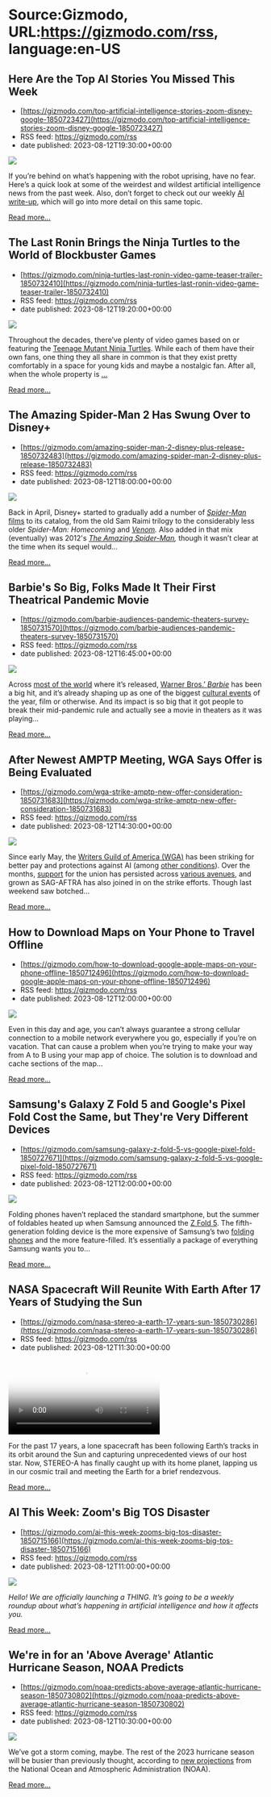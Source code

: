 # Source:Gizmodo, URL:https://gizmodo.com/rss, language:en-US

## Here Are the Top AI Stories You Missed This Week
 - [https://gizmodo.com/top-artificial-intelligence-stories-zoom-disney-google-1850723427](https://gizmodo.com/top-artificial-intelligence-stories-zoom-disney-google-1850723427)
 - RSS feed: https://gizmodo.com/rss
 - date published: 2023-08-12T19:30:00+00:00

<img class="type:primaryImage" src="https://i.kinja-img.com/gawker-media/image/upload/s--tdu0cswD--/c_fit,fl_progressive,q_80,w_636/8b7f99f628250f016a57e70ae0319924.jpg" /><p>If you’re behind on what’s happening with the robot uprising, have no fear. Here’s a quick look at some of the weirdest and wildest artificial intelligence news from the past week. Also, don’t forget to check out our  weekly <a href="https://gizmodo.com/ai-this-week-zooms-big-tos-disaster-1850715166">AI write-up</a>, which will go into more detail on this same topic. </p><p><a href="https://gizmodo.com/top-artificial-intelligence-stories-zoom-disney-google-1850723427">Read more...</a></p>

## The Last Ronin Brings the Ninja Turtles to the World of Blockbuster Games
 - [https://gizmodo.com/ninja-turtles-last-ronin-video-game-teaser-trailer-1850732410](https://gizmodo.com/ninja-turtles-last-ronin-video-game-teaser-trailer-1850732410)
 - RSS feed: https://gizmodo.com/rss
 - date published: 2023-08-12T19:20:00+00:00

<img class="type:primaryImage" src="https://i.kinja-img.com/gawker-media/image/upload/s--Z2DwqXW7--/c_fit,fl_progressive,q_80,w_636/fd3b35e1a7ae6d481096476d2a050d29.jpg" /><p>Throughout the decades, there’ve plenty of video games based on or featuring the <a href="https://gizmodo.com/open-channel-ninja-turtles-favorite-version-1850711700">Teenage Mutant Ninja Turtles</a>. While each of them have their own fans, one thing they all share in common is that they exist pretty comfortably in a space for young kids and maybe a nostalgic fan. After all, when the whole property is <a href="https://gizmodo.com/rise-of-the-teenage-mutant-ninja-turtles-movie-stream-1849382645">…</a></p><p><a href="https://gizmodo.com/ninja-turtles-last-ronin-video-game-teaser-trailer-1850732410">Read more...</a></p>

## The Amazing Spider-Man 2 Has Swung Over to Disney+
 - [https://gizmodo.com/amazing-spider-man-2-disney-plus-release-1850732483](https://gizmodo.com/amazing-spider-man-2-disney-plus-release-1850732483)
 - RSS feed: https://gizmodo.com/rss
 - date published: 2023-08-12T18:00:00+00:00

<img class="type:primaryImage" src="https://i.kinja-img.com/gawker-media/image/upload/s--AgeEt9f1--/c_fit,fl_progressive,q_80,w_636/a82732ef9974da9c2e5a6e4771ddf96a.jpg" /><p>Back in April, Disney+ started to gradually add a number of <a href="https://gizmodo.com/spider-man-disney-plus-tobey-maguire-andrew-garfield-1850357762"><em>Spider-Man </em>films</a> to its catalog, from the old Sam Raimi trilogy to the considerably less older <em>Spider-Man: Homecoming </em>and <a href="https://gizmodo.com/venom-is-a-surprisingly-solid-action-movie-that-just-wa-1829403140"><em>Venom</em></a><em>. </em>Also added in that mix (eventually) was 2012's <a href="https://gizmodo.com/the-amazing-spider-man-2012-ten-year-retrospective-1849140322"><em>The Amazing Spider-Man</em></a><em>, </em>though it wasn’t clear at the time when its sequel would…</p><p><a href="https://gizmodo.com/amazing-spider-man-2-disney-plus-release-1850732483">Read more...</a></p>

## Barbie's So Big, Folks Made It Their First Theatrical Pandemic Movie
 - [https://gizmodo.com/barbie-audiences-pandemic-theaters-survey-1850731570](https://gizmodo.com/barbie-audiences-pandemic-theaters-survey-1850731570)
 - RSS feed: https://gizmodo.com/rss
 - date published: 2023-08-12T16:45:00+00:00

<img class="type:primaryImage" src="https://i.kinja-img.com/gawker-media/image/upload/s--oSqQwpcV--/c_fit,fl_progressive,q_80,w_636/929cf96e7afacbbd9b67f82c85124b86.jpg" /><p>Across <a href="https://gizmodo.com/warner-bros-japan-barbenheimer-barbie-oppenheimer-memes-1850692170">most of the world</a> where it’s released, <a href="https://gizmodo.com/barbie-greta-gerwig-billion-dollar-box-office-mattel-1850707921">Warner Bros.’ </a><a href="https://gizmodo.com/barbie-greta-gerwig-billion-dollar-box-office-mattel-1850707921"><em>Barbie</em></a><em> </em>has been a big hit, and it’s already shaping up as one of the biggest <a href="https://gizmodo.com/barbie-movie-new-dolls-ken-rollerblades-weird-barbie-1850719007">cultural events</a> of the year, film or otherwise. And its impact is so big that it got people to break their mid-pandemic rule and actually see a movie in theaters as it was playing…</p><p><a href="https://gizmodo.com/barbie-audiences-pandemic-theaters-survey-1850731570">Read more...</a></p>

## After Newest AMPTP Meeting, WGA Says Offer is Being Evaluated
 - [https://gizmodo.com/wga-strike-amptp-new-offer-consideration-1850731683](https://gizmodo.com/wga-strike-amptp-new-offer-consideration-1850731683)
 - RSS feed: https://gizmodo.com/rss
 - date published: 2023-08-12T14:30:00+00:00

<img class="type:primaryImage" src="https://i.kinja-img.com/gawker-media/image/upload/s--Gci3zvAa--/c_fit,fl_progressive,q_80,w_636/e45bd6b0db9d80536dd2b1654147aaee.jpg" /><p>Since early May, the <a href="https://gizmodo.com/wga-writers-strike-2023-explained-streaming-ai-tv-1850392982">Writers Guild of America (WGA)</a> has been striking for better pay and protections against AI (among <a href="https://gizmodo.com/wga-hollywood-writers-strike-ai-streaming-giants-netfli-1850392107">other conditions</a>). Over the months, <a href="https://gizmodo.com/writers-strike-nyc-adam-scott-bob-odenkirk-wga-picket-1850433920">support</a> for the union has persisted across <a href="https://gizmodo.com/david-zaslav-wb-discovery-writers-strike-1850459565">various avenues</a>, and grown as SAG-AFTRA has also joined in on the strike efforts. Though last weekend saw botched…</p><p><a href="https://gizmodo.com/wga-strike-amptp-new-offer-consideration-1850731683">Read more...</a></p>

## How to Download Maps on Your Phone to Travel Offline
 - [https://gizmodo.com/how-to-download-google-apple-maps-on-your-phone-offline-1850712496](https://gizmodo.com/how-to-download-google-apple-maps-on-your-phone-offline-1850712496)
 - RSS feed: https://gizmodo.com/rss
 - date published: 2023-08-12T12:00:00+00:00

<img class="type:primaryImage" src="https://i.kinja-img.com/gawker-media/image/upload/s--ee7wp6QJ--/c_fit,fl_progressive,q_80,w_636/afa5354659da81156bdc3f3fc8445940.jpg" /><p>Even in this day and age, you can’t always guarantee a strong cellular connection to a mobile network everywhere you go, especially if you’re on vacation. That can cause a problem when you’re trying to make your way from A to B using your map app of choice. The solution is to download and cache sections of the map…</p><p><a href="https://gizmodo.com/how-to-download-google-apple-maps-on-your-phone-offline-1850712496">Read more...</a></p>

## Samsung's Galaxy Z Fold 5 and Google's Pixel Fold Cost the Same, but They're Very Different Devices
 - [https://gizmodo.com/samsung-galaxy-z-fold-5-vs-google-pixel-fold-1850727671](https://gizmodo.com/samsung-galaxy-z-fold-5-vs-google-pixel-fold-1850727671)
 - RSS feed: https://gizmodo.com/rss
 - date published: 2023-08-12T12:00:00+00:00

<img class="type:primaryImage" src="https://i.kinja-img.com/gawker-media/image/upload/s--tnfdsTTj--/c_fit,fl_progressive,q_80,w_636/1c005ffb22a67c1839e64a16b70c2ad7.jpg" /><p>Folding phones haven’t replaced the standard smartphone, but the summer of foldables heated up when Samsung announced the <a href="https://gizmodo.com/samsung-galaxy-z-fold-5-hands-on-flatter-better-1850671402">Z Fold 5</a>. The fifth-generation folding device is the more expensive of Samsung’s two <a href="https://gizmodo.com/samsung-galaxy-z-flip-5-hands-on-1850697358">folding phones</a> and the more feature-filled. It’s essentially a package of everything Samsung wants you to…</p><p><a href="https://gizmodo.com/samsung-galaxy-z-fold-5-vs-google-pixel-fold-1850727671">Read more...</a></p>

## NASA Spacecraft Will Reunite With Earth After 17 Years of Studying the Sun
 - [https://gizmodo.com/nasa-stereo-a-earth-17-years-sun-1850730286](https://gizmodo.com/nasa-stereo-a-earth-17-years-sun-1850730286)
 - RSS feed: https://gizmodo.com/rss
 - date published: 2023-08-12T11:30:00+00:00

<video loop="" poster="https://i.kinja-img.com/gawker-media/image/upload/s--NfVJmzyS--/c_fit,fl_progressive,q_80,w_636/8b3fce6ebec1493a482f2f48d532cc17.jpg"><source src="https://i.kinja-img.com/gawker-media/image/upload/s--fTcNByus--/c_fit,fl_progressive,q_80,w_636/8b3fce6ebec1493a482f2f48d532cc17.mp4" type="video/mp4" /></video><p>For the past 17 years, a lone spacecraft has been following Earth’s tracks in its orbit around the Sun and capturing unprecedented views of our host star. Now, STEREO-A has finally caught up with its home planet, lapping us in our cosmic trail and meeting the Earth for a brief rendezvous.</p><p><a href="https://gizmodo.com/nasa-stereo-a-earth-17-years-sun-1850730286">Read more...</a></p>

## AI This Week: Zoom's Big TOS Disaster
 - [https://gizmodo.com/ai-this-week-zooms-big-tos-disaster-1850715166](https://gizmodo.com/ai-this-week-zooms-big-tos-disaster-1850715166)
 - RSS feed: https://gizmodo.com/rss
 - date published: 2023-08-12T11:00:00+00:00

<img class="type:primaryImage" src="https://i.kinja-img.com/gawker-media/image/upload/s--vB96TNe1--/c_fit,fl_progressive,q_80,w_636/c5fa427889b79a7ac4d2c55978f81d26.jpg" /><p><em>Hello! We are officially launching a THING. It’s going to be a weekly roundup about what’s happening in artificial intelligence and how it affects you. </em></p><p><a href="https://gizmodo.com/ai-this-week-zooms-big-tos-disaster-1850715166">Read more...</a></p>

## We're in for an 'Above Average' Atlantic Hurricane Season, NOAA Predicts
 - [https://gizmodo.com/noaa-predicts-above-average-atlantic-hurricane-season-1850730802](https://gizmodo.com/noaa-predicts-above-average-atlantic-hurricane-season-1850730802)
 - RSS feed: https://gizmodo.com/rss
 - date published: 2023-08-12T10:30:00+00:00

<img class="type:primaryImage" src="https://i.kinja-img.com/gawker-media/image/upload/s--zp-4_fuA--/c_fit,fl_progressive,q_80,w_636/cb8a0d53767a927d97e691da5acc04fb.jpg" /><p>We’ve got a storm coming, maybe. The rest of the 2023 hurricane season will be busier than previously thought, according to <a href="https://www.noaa.gov/news-release/noaa-forecasters-increase-atlantic-hurricane-season-prediction-to-above-normal" rel="noopener noreferrer" target="_blank">new projections</a> from the National Ocean and Atmospheric Administration (NOAA).</p><p><a href="https://gizmodo.com/noaa-predicts-above-average-atlantic-hurricane-season-1850730802">Read more...</a></p>

